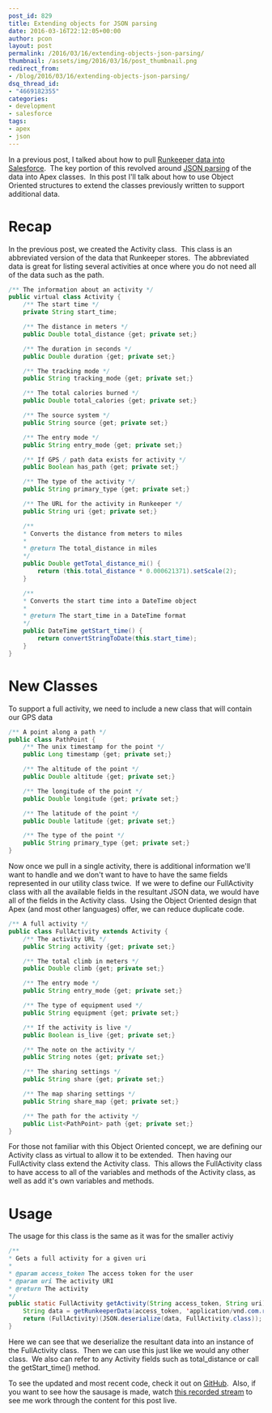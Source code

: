 ```yaml
---
post_id: 829
title: Extending objects for JSON parsing
date: 2016-03-16T22:12:05+00:00
author: pcon
layout: post
permalink: /2016/03/16/extending-objects-json-parsing/
thumbnail: /assets/img/2016/03/16/post_thumbnail.png
redirect_from:
- /blog/2016/03/16/extending-objects-json-parsing/
dsq_thread_id:
- "4669182355"
categories:
- development
- salesforce
tags:
- apex
- json
---
```


In a previous post, I talked about how to pull [Runkeeper data into Salesforce](http://blog.deadlypenguin.com/blog/2016/03/01/runkeeper-data-in-salesforce/).  The key portion of this revolved around [JSON parsing](http://blog.deadlypenguin.com/blog/2015/11/30/json-deserialization-in-salesforce/) of the data into Apex classes.  In this post I'll talk about how to use Object Oriented structures to extend the classes previously written to support additional data.

<!--more-->

# Recap

In the previous post, we created the Activity class.  This class is an abbreviated version of the data that Runkeeper stores.  The abbreviated data is great for listing several activities at once where you do not need all of the data such as the path.

```java
/** The information about an activity */
public virtual class Activity {
	/** The start time */
	private String start_time;

	/** The distance in meters */
	public Double total_distance {get; private set;}

	/** The duration in seconds */
	public Double duration {get; private set;}

	/** The tracking mode */
	public String tracking_mode {get; private set;}

	/** The total calories burned */
	public Double total_calories {get; private set;}

	/** The source system */
	public String source {get; private set;}

	/** The entry mode */
	public String entry_mode {get; private set;}

	/** If GPS / path data exists for activity */
	public Boolean has_path {get; private set;}

	/** The type of the activity */
	public String primary_type {get; private set;}

	/** The URL for the activity in Runkeeper */
	public String uri {get; private set;}

	/**
	* Converts the distance from meters to miles
	*
	* @return The total_distance in miles
	*/
	public Double getTotal_distance_mi() {
		return (this.total_distance * 0.000621371).setScale(2);
	}

	/**
	* Converts the start time into a DateTime object
	*
	* @return The start_time in a DateTime format
	*/
	public DateTime getStart_time() {
		return convertStringToDate(this.start_time);
	}
}
```

# New Classes

To support a full activity, we need to include a new class that will contain our GPS data

```java
/** A point along a path */
public class PathPoint {
	/** The unix timestamp for the point */
	public Long timestamp {get; private set;}

	/** The altitude of the point */
	public Double altitude {get; private set;}

	/** The longitude of the point */
	public Double longitude {get; private set;}

	/** The latitude of the point */
	public Double latitude {get; private set;}

	/** The type of the point */
	public String primary_type {get; private set;}
}
```

Now once we pull in a single activity, there is additional information we'll want to handle and we don't want to have to have the same fields represented in our utility class twice.  If we were to define our FullActivity class with all the available fields in the resultant JSON data, we would have all of the fields in the Activity class.  Using the Object Oriented design that Apex (and most other languages) offer, we can reduce duplicate code.

```java
/** A full activity */
public class FullActivity extends Activity {
	/** The activity URL */
	public String activity {get; private set;}

	/** The total climb in meters */
	public Double climb {get; private set;}

	/** The entry mode */
	public String entry_mode {get; private set;}

	/** The type of equipment used */
	public String equipment {get; private set;}

	/** If the activity is live */
	public Boolean is_live {get; private set;}

	/** The note on the activity */
	public String notes {get; private set;}

	/** The sharing settings */
	public String share {get; private set;}

	/** The map sharing settings */
	public String share_map {get; private set;}

	/** The path for the activity */
	public List<PathPoint> path {get; private set;}
}
```

For those not familiar with this Object Oriented concept, we are defining our Activity class as virtual to allow it to be extended.  Then having our FullActivity class extend the Activity class.  This allows the FullActivity class to have access to all of the variables and methods of the Activity class, as well as add it's own variables and methods.

# Usage

The usage for this class is the same as it was for the smaller activiy

```java
/**
* Gets a full activity for a given uri
*
* @param access_token The access token for the user
* @param uri The activity URI
* @return The activity
*/
public static FullActivity getActivity(String access_token, String uri) {
	String data = getRunkeeperData(access_token, 'application/vnd.com.runkeeper.FitnessActivity+json', uri);
	return (FullActivity)(JSON.deserialize(data, FullActivity.class));
}
```

Here we can see that we deserialize the resultant data into an instance of the FullActivity class.  Then we can use this just like we would any other class.  We also can refer to any Activity fields such as total\_distance or call the getStart\_time() method.

To see the updated and most recent code, check it out on [GitHub](https://github.com/pcon/SalesforceApps/tree/master/runkeeper).  Also, if you want to see how the sausage is made, watch [this recorded stream](https://www.livecoding.tv/pcon/videos/QDXrj-runkeeper-integration-with-salesforce) to see me work through the content for this post live.